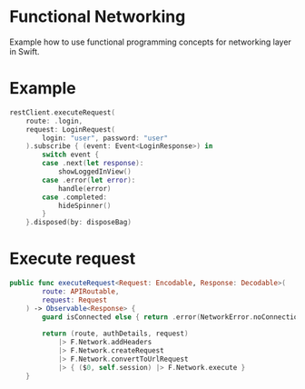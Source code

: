 # Functional Networking
Example how to use functional programming concepts for networking layer in Swift.

# Example
```swift
restClient.executeRequest(
    route: .login,
    request: LoginRequest(
        login: "user", password: "user"
    ).subscribe { (event: Event<LoginResponse>) in
        switch event {
        case .next(let response):
            showLoggedInView()
        case .error(let error):
            handle(error)
        case .completed:
            hideSpinner()
        }
    }.disposed(by: disposeBag)
```

# Execute request
```swift
public func executeRequest<Request: Encodable, Response: Decodable>(
        route: APIRoutable,
        request: Request
    ) -> Observable<Response> {
        guard isConnected else { return .error(NetworkError.noConnection) }
        
        return (route, authDetails, request)
            |> F.Network.addHeaders
            |> F.Network.createRequest
            |> F.Network.convertToUrlRequest
            |> { ($0, self.session) |> F.Network.execute }
    }
```
